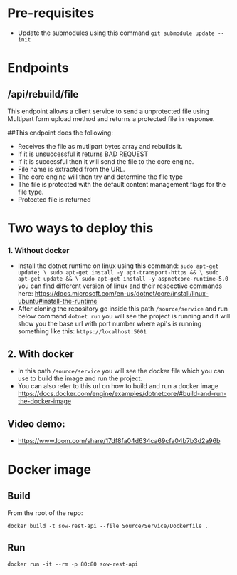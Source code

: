# Pre-requisites

- Update the submodules using this command `git submodule update --init`

# Endpoints

## /api/rebuild/file

This endpoint allows a client service to send a unprotected file using Multipart form upload method and returns a protected file in response.

##This endpoint does the following:

- Receives the file as mutlipart bytes array and rebuilds it.
- If it is unsuccessful it returns BAD REQUEST
- If it is successful then it will send the file to the core engine.
- File name is extracted from the URL.
- The core engine will then try and determine the file type
- The file is protected with the default content management flags for the file type.
- Protected file is returned

# Two ways to deploy this

### 1. Without docker

- Install the dotnet runtime on linux using this command:
  `sudo apt-get update; \ sudo apt-get install -y apt-transport-https && \ sudo apt-get update && \ sudo apt-get install -y aspnetcore-runtime-5.0`
  you can find different version of linux and their respective commands here: https://docs.microsoft.com/en-us/dotnet/core/install/linux-ubuntu#install-the-runtime
- After cloning the repository go inside this path `/source/service` and run below command
  `dotnet run`
  you will see the project is running and it will show you the base url with port number where api's is running something like this: `https://localhost:5001`

## 2. With docker

- In this path `/source/service` you will see the docker file which you can use to build the image and run the project.
- You can also refer to this url on how to build and run a docker image https://docs.docker.com/engine/examples/dotnetcore/#build-and-run-the-docker-image

## Video demo:

- https://www.loom.com/share/17df8fa04d634ca69cfa04b7b3d2a96b

# Docker image

## Build

From the root of the repo:

```shell
docker build -t sow-rest-api --file Source/Service/Dockerfile .
```

## Run

```shell
docker run -it --rm -p 80:80 sow-rest-api
```
